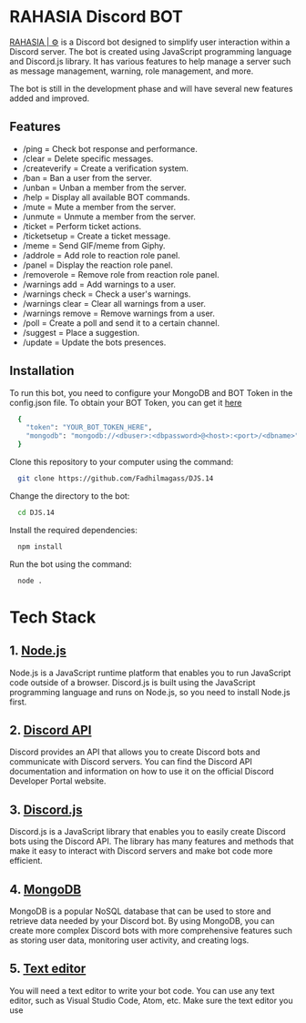 # RAHASIA Discord BOT

[RAHASIA | ⚙](https://discord.com/api/oauth2/authorize?client_id=1072586274319388682&permissions=8&scope=bot) is a Discord bot designed to simplify user interaction within a Discord server. The bot is created using JavaScript programming language and Discord.js library. It has various features to help manage a server such as message management, warning, role management, and more.

The bot is still in the development phase and will have several new features added and improved.

## Features

- /ping = Check bot response and performance.
- /clear = Delete specific messages.
- /createverify = Create a verification system.
- /ban = Ban a user from the server.
- /unban = Unban a member from the server.
- /help = Display all available BOT commands.
- /mute = Mute a member from the server.
- /unmute = Unmute a member from the server.
- /ticket = Perform ticket actions.
- /ticketsetup = Create a ticket message.
- /meme = Send GIF/meme from Giphy.
- /addrole = Add role to reaction role panel.
- /panel = Display the reaction role panel.
- /removerole = Remove role from reaction role panel.
- /warnings add = Add warnings to a user.
- /warnings check = Check a user's warnings.
- /warnings clear = Clear all warnings from a user.
- /warnings remove = Remove warnings from a user.
- /poll = Create a poll and send it to a certain channel.
- /suggest = Place a suggestion.
- /update = Update the bots presences.

## Installation

To run this bot, you need to configure your MongoDB and BOT Token in the config.json file. To obtain your BOT Token, you can get it [here](https://discord.com/developers)

```bash
  {
    "token": "YOUR_BOT_TOKEN_HERE",
    "mongodb": "mongodb://<dbuser>:<dbpassword>@<host>:<port>/<dbname>"
  }
```

Clone this repository to your computer using the command:

```bash
  git clone https://github.com/Fadhilmagass/DJS.14
```

Change the directory to the bot:

```bash
  cd DJS.14
```

Install the required dependencies:

```bash
  npm install
```

Run the bot using the command:

```bash
  node .
```

# Tech Stack

## 1. [Node.js](https://nodejs.org/en/)

Node.js is a JavaScript runtime platform that enables you to run JavaScript code outside of a browser. Discord.js is built using the JavaScript programming language and runs on Node.js, so you need to install Node.js first.

## 2. [Discord API](https://github.com/discord/discord-api-docs)

Discord provides an API that allows you to create Discord bots and communicate with Discord servers. You can find the Discord API documentation and information on how to use it on the official Discord Developer Portal website.

## 3. [Discord.js](https://discord.js.org/#/docs/discord.js/main/general/welcome)

Discord.js is a JavaScript library that enables you to easily create Discord bots using the Discord API. The library has many features and methods that make it easy to interact with Discord servers and make bot code more efficient.

## 4. [MongoDB](https://www.mongodb.com/)

MongoDB is a popular NoSQL database that can be used to store and retrieve data needed by your Discord bot. By using MongoDB, you can create more complex Discord bots with more comprehensive features such as storing user data, monitoring user activity, and creating logs.

## 5. [Text editor](https://code.visualstudio.com/)

You will need a text editor to write your bot code. You can use any text editor, such as Visual Studio Code, Atom, etc. Make sure the text editor you use
